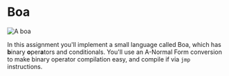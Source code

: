 # Boa

![A boa](https://upload.wikimedia.org/wikipedia/commons/9/90/Boa_constrictor%2C_Va%C5%88kovka%2C_Brno_%282%29.jpg)

In this assignment you'll implement a small language called Boa, which has
**b**inary **o**per**a**tors and conditionals. You'll use an A-Normal Form
conversion to make binary operator compilation easy, and compile if via `jmp`
instructions.


